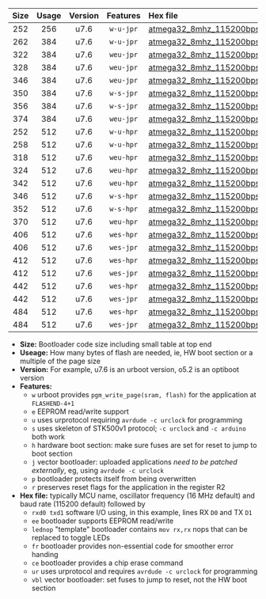 |Size|Usage|Version|Features|Hex file|
|:-:|:-:|:-:|:-:|:--|
|252|256|u7.6|`w-u-jpr`|[atmega32_8mhz_115200bps_rxd0_txd1_ur_vbl.hex](https://raw.githubusercontent.com/stefanrueger/urboot/main/bootloaders/atmega32/fcpu_8mhz/115200_bps/atmega32_8mhz_115200bps_rxd0_txd1_ur_vbl.hex)|
|262|384|u7.6|`w-u-jpr`|[atmega32_8mhz_115200bps_rxd0_txd1_lednop_ur_vbl.hex](https://raw.githubusercontent.com/stefanrueger/urboot/main/bootloaders/atmega32/fcpu_8mhz/115200_bps/atmega32_8mhz_115200bps_rxd0_txd1_lednop_ur_vbl.hex)|
|322|384|u7.6|`weu-jpr`|[atmega32_8mhz_115200bps_rxd0_txd1_ee_ur_vbl.hex](https://raw.githubusercontent.com/stefanrueger/urboot/main/bootloaders/atmega32/fcpu_8mhz/115200_bps/atmega32_8mhz_115200bps_rxd0_txd1_ee_ur_vbl.hex)|
|328|384|u7.6|`weu-jpr`|[atmega32_8mhz_115200bps_rxd0_txd1_ee_lednop_ur_vbl.hex](https://raw.githubusercontent.com/stefanrueger/urboot/main/bootloaders/atmega32/fcpu_8mhz/115200_bps/atmega32_8mhz_115200bps_rxd0_txd1_ee_lednop_ur_vbl.hex)|
|346|384|u7.6|`weu-jpr`|[atmega32_8mhz_115200bps_rxd0_txd1_ee_lednop_fr_ur_vbl.hex](https://raw.githubusercontent.com/stefanrueger/urboot/main/bootloaders/atmega32/fcpu_8mhz/115200_bps/atmega32_8mhz_115200bps_rxd0_txd1_ee_lednop_fr_ur_vbl.hex)|
|350|384|u7.6|`w-s-jpr`|[atmega32_8mhz_115200bps_rxd0_txd1_vbl.hex](https://raw.githubusercontent.com/stefanrueger/urboot/main/bootloaders/atmega32/fcpu_8mhz/115200_bps/atmega32_8mhz_115200bps_rxd0_txd1_vbl.hex)|
|356|384|u7.6|`w-s-jpr`|[atmega32_8mhz_115200bps_rxd0_txd1_lednop_vbl.hex](https://raw.githubusercontent.com/stefanrueger/urboot/main/bootloaders/atmega32/fcpu_8mhz/115200_bps/atmega32_8mhz_115200bps_rxd0_txd1_lednop_vbl.hex)|
|374|384|u7.6|`weu-jpr`|[atmega32_8mhz_115200bps_rxd0_txd1_ee_lednop_fr_ce_ur_vbl.hex](https://raw.githubusercontent.com/stefanrueger/urboot/main/bootloaders/atmega32/fcpu_8mhz/115200_bps/atmega32_8mhz_115200bps_rxd0_txd1_ee_lednop_fr_ce_ur_vbl.hex)|
|252|512|u7.6|`w-u-hpr`|[atmega32_8mhz_115200bps_rxd0_txd1_ur.hex](https://raw.githubusercontent.com/stefanrueger/urboot/main/bootloaders/atmega32/fcpu_8mhz/115200_bps/atmega32_8mhz_115200bps_rxd0_txd1_ur.hex)|
|258|512|u7.6|`w-u-hpr`|[atmega32_8mhz_115200bps_rxd0_txd1_lednop_ur.hex](https://raw.githubusercontent.com/stefanrueger/urboot/main/bootloaders/atmega32/fcpu_8mhz/115200_bps/atmega32_8mhz_115200bps_rxd0_txd1_lednop_ur.hex)|
|318|512|u7.6|`weu-hpr`|[atmega32_8mhz_115200bps_rxd0_txd1_ee_ur.hex](https://raw.githubusercontent.com/stefanrueger/urboot/main/bootloaders/atmega32/fcpu_8mhz/115200_bps/atmega32_8mhz_115200bps_rxd0_txd1_ee_ur.hex)|
|324|512|u7.6|`weu-hpr`|[atmega32_8mhz_115200bps_rxd0_txd1_ee_lednop_ur.hex](https://raw.githubusercontent.com/stefanrueger/urboot/main/bootloaders/atmega32/fcpu_8mhz/115200_bps/atmega32_8mhz_115200bps_rxd0_txd1_ee_lednop_ur.hex)|
|342|512|u7.6|`weu-hpr`|[atmega32_8mhz_115200bps_rxd0_txd1_ee_lednop_fr_ur.hex](https://raw.githubusercontent.com/stefanrueger/urboot/main/bootloaders/atmega32/fcpu_8mhz/115200_bps/atmega32_8mhz_115200bps_rxd0_txd1_ee_lednop_fr_ur.hex)|
|346|512|u7.6|`w-s-hpr`|[atmega32_8mhz_115200bps_rxd0_txd1.hex](https://raw.githubusercontent.com/stefanrueger/urboot/main/bootloaders/atmega32/fcpu_8mhz/115200_bps/atmega32_8mhz_115200bps_rxd0_txd1.hex)|
|352|512|u7.6|`w-s-hpr`|[atmega32_8mhz_115200bps_rxd0_txd1_lednop.hex](https://raw.githubusercontent.com/stefanrueger/urboot/main/bootloaders/atmega32/fcpu_8mhz/115200_bps/atmega32_8mhz_115200bps_rxd0_txd1_lednop.hex)|
|370|512|u7.6|`weu-hpr`|[atmega32_8mhz_115200bps_rxd0_txd1_ee_lednop_fr_ce_ur.hex](https://raw.githubusercontent.com/stefanrueger/urboot/main/bootloaders/atmega32/fcpu_8mhz/115200_bps/atmega32_8mhz_115200bps_rxd0_txd1_ee_lednop_fr_ce_ur.hex)|
|406|512|u7.6|`wes-hpr`|[atmega32_8mhz_115200bps_rxd0_txd1_ee.hex](https://raw.githubusercontent.com/stefanrueger/urboot/main/bootloaders/atmega32/fcpu_8mhz/115200_bps/atmega32_8mhz_115200bps_rxd0_txd1_ee.hex)|
|406|512|u7.6|`wes-jpr`|[atmega32_8mhz_115200bps_rxd0_txd1_ee_vbl.hex](https://raw.githubusercontent.com/stefanrueger/urboot/main/bootloaders/atmega32/fcpu_8mhz/115200_bps/atmega32_8mhz_115200bps_rxd0_txd1_ee_vbl.hex)|
|412|512|u7.6|`wes-hpr`|[atmega32_8mhz_115200bps_rxd0_txd1_ee_lednop.hex](https://raw.githubusercontent.com/stefanrueger/urboot/main/bootloaders/atmega32/fcpu_8mhz/115200_bps/atmega32_8mhz_115200bps_rxd0_txd1_ee_lednop.hex)|
|412|512|u7.6|`wes-jpr`|[atmega32_8mhz_115200bps_rxd0_txd1_ee_lednop_vbl.hex](https://raw.githubusercontent.com/stefanrueger/urboot/main/bootloaders/atmega32/fcpu_8mhz/115200_bps/atmega32_8mhz_115200bps_rxd0_txd1_ee_lednop_vbl.hex)|
|442|512|u7.6|`wes-hpr`|[atmega32_8mhz_115200bps_rxd0_txd1_ee_lednop_fr.hex](https://raw.githubusercontent.com/stefanrueger/urboot/main/bootloaders/atmega32/fcpu_8mhz/115200_bps/atmega32_8mhz_115200bps_rxd0_txd1_ee_lednop_fr.hex)|
|442|512|u7.6|`wes-jpr`|[atmega32_8mhz_115200bps_rxd0_txd1_ee_lednop_fr_vbl.hex](https://raw.githubusercontent.com/stefanrueger/urboot/main/bootloaders/atmega32/fcpu_8mhz/115200_bps/atmega32_8mhz_115200bps_rxd0_txd1_ee_lednop_fr_vbl.hex)|
|484|512|u7.6|`wes-hpr`|[atmega32_8mhz_115200bps_rxd0_txd1_ee_lednop_fr_ce.hex](https://raw.githubusercontent.com/stefanrueger/urboot/main/bootloaders/atmega32/fcpu_8mhz/115200_bps/atmega32_8mhz_115200bps_rxd0_txd1_ee_lednop_fr_ce.hex)|
|484|512|u7.6|`wes-jpr`|[atmega32_8mhz_115200bps_rxd0_txd1_ee_lednop_fr_ce_vbl.hex](https://raw.githubusercontent.com/stefanrueger/urboot/main/bootloaders/atmega32/fcpu_8mhz/115200_bps/atmega32_8mhz_115200bps_rxd0_txd1_ee_lednop_fr_ce_vbl.hex)|

- **Size:** Bootloader code size including small table at top end
- **Useage:** How many bytes of flash are needed, ie, HW boot section or a multiple of the page size
- **Version:** For example, u7.6 is an urboot version, o5.2 is an optiboot version
- **Features:**
  + `w` urboot provides `pgm_write_page(sram, flash)` for the application at `FLASHEND-4+1`
  + `e` EEPROM read/write support
  + `u` uses urprotocol requiring `avrdude -c urclock` for programming
  + `s` uses skeleton of STK500v1 protocol; `-c urclock` and `-c arduino` both work
  + `h` hardware boot section: make sure fuses are set for reset to jump to boot section
  + `j` vector bootloader: uploaded applications *need to be patched externally*, eg, using `avrdude -c urclock`
  + `p` bootloader protects itself from being overwritten
  + `r` preserves reset flags for the application in the register R2
- **Hex file:** typically MCU name, oscillator frequency (16 MHz default) and baud rate (115200 default) followed by
  + `rxd0 txd1` software I/O using, in this example, lines RX `D0` and TX `D1`
  + `ee` bootloader supports EEPROM read/write
  + `lednop` "template" bootloader contains `mov rx,rx` nops that can be replaced to toggle LEDs
  + `fr` bootloader provides non-essential code for smoother error handing
  + `ce` bootloader provides a chip erase command
  + `ur` uses urprotocol and requires `avrdude -c urclock` for programming
  + `vbl` vector bootloader: set fuses to jump to reset, not the HW boot section
